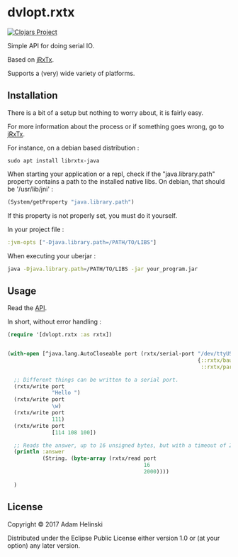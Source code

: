 # dvlopt.rxtx

[![Clojars
Project](https://img.shields.io/clojars/v/dvlopt/rxtx.svg)](https://clojars.org/dvlopt/rxtx)

Simple API for doing serial IO.

Based on [jRxTx](https://github.com/openmuc/jrxtx).

Supports a (very) wide variety of platforms.

## Installation

There is a bit of a setup but nothing to worry about, it is fairly easy.

For more information about the process or if something goes wrong, go to
[jRxTx](https://github.com/openmuc/jrxtx).

For instance, on a debian based distribution :

```
sudo apt install librxtx-java
```

When starting your application or a repl, check if the "java.library.path"
property contains a path to the installed native libs. On debian, that should be
'/usr/lib/jni' :

```clj
(System/getProperty "java.library.path")
```

If this property is not properly set, you must do it yourself.

In your project file :
```clj
:jvm-opts ["-Djava.library.path=/PATH/TO/LIBS"]
```

When executing your uberjar :
```sh
java -Djava.library.path=/PATH/TO/LIBS -jar your_program.jar
```

## Usage

Read the [API](https://dvlopt.github.io/doc/clojure/dvlopt/rxtx/dvlopt.rxtx.html).

In short, without error handling :

```clj
(require '[dvlopt.rxtx :as rxtx])


(with-open [^java.lang.AutoCloseable port (rxtx/serial-port "/dev/ttyUSB0"
                                                            {::rxtx/baud-rate 9600
                                                             ::rxtx/parity    :even})]

  ;; Different things can be written to a serial port.
  (rxtx/write port
              "Hello ")
  (rxtx/write port
              \w)
  (rxtx/write port
              111)
  (rxtx/write port
              [114 108 100])

  ;; Reads the answer, up to 16 unsigned bytes, but with a timeout of 2000 milliseconds.
  (println :answer
           (String. (byte-array (rxtx/read port
                                           16
                                           2000))))
                                        
  )
```


## License

Copyright © 2017 Adam Helinski

Distributed under the Eclipse Public License either version 1.0 or (at
your option) any later version.
